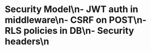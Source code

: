 # Security Model\n- JWT auth in middleware\n- CSRF on POST\n- RLS policies in DB\n- Security headers\n